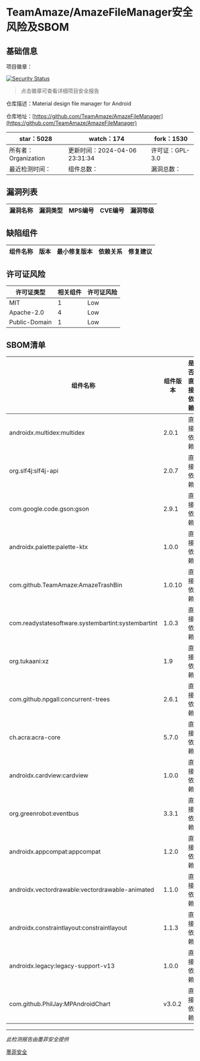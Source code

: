# TeamAmaze/AmazeFileManager安全风险及SBOM

## 基础信息

项目徽章：

[![Security Status](https://www.murphysec.com/platform3/v31/badge/1777036262634450944.svg)](https://www.murphysec.com/console/report/1726301105867935744/1777036262634450944)

> 点击徽章可查看详细项目安全报告

仓库描述：Material design file manager for Android

仓库地址：[https://github.com/TeamAmaze/AmazeFileManager](https://github.com/TeamAmaze/AmazeFileManager)

| star：5028 | watch：174 | fork：1530 |
| ----------- | -------------- | ------------ |
| 所有者：Organization | 更新时间：2024-04-06 23:31:34 | 许可证：GPL-3.0 |
| 最近检测时间： | 组件总数： | 漏洞总数： |




## 漏洞列表

| 漏洞名称 | 漏洞类型 | MPS编号 | CVE编号 | 漏洞等级 |
| ------- | ------ | ------- | ------ | ----- |





## 缺陷组件

| 组件名称 | 版本 | 最小修复版本 | 依赖关系 | 修复建议 |
| -------- | ---- | ------------ | -------- | -------- |





## 许可证风险

| 许可证类型 | 相关组件 | 许可证风险 |
| ---------- | -------- | ---------- |
|MIT|1|Low|
|Apache-2.0|4|Low|
|Public-Domain|1|Low|




## SBOM清单

| 组件名称 | 组件版本 | 是否直接依赖 | 仓库 |
| -------- | -------- | ------------ | ---- |
|androidx.multidex:multidex|2.0.1|直接依赖|maven|
|org.slf4j:slf4j-api|2.0.7|直接依赖|maven|
|com.google.code.gson:gson|2.9.1|直接依赖|maven|
|androidx.palette:palette-ktx|1.0.0|直接依赖|maven|
|com.github.TeamAmaze:AmazeTrashBin|1.0.10|直接依赖|maven|
|com.readystatesoftware.systembartint:systembartint|1.0.3|直接依赖|maven|
|org.tukaani:xz|1.9|直接依赖|maven|
|com.github.npgall:concurrent-trees|2.6.1|直接依赖|maven|
|ch.acra:acra-core|5.7.0|直接依赖|maven|
|androidx.cardview:cardview|1.0.0|直接依赖|maven|
|org.greenrobot:eventbus|3.3.1|直接依赖|maven|
|androidx.appcompat:appcompat|1.2.0|直接依赖|maven|
|androidx.vectordrawable:vectordrawable-animated|1.1.0|直接依赖|maven|
|androidx.constraintlayout:constraintlayout|1.1.3|直接依赖|maven|
|androidx.legacy:legacy-support-v13|1.0.0|直接依赖|maven|
|com.github.PhilJay:MPAndroidChart|v3.0.2|直接依赖|maven|


------

*此检测报告由墨菲安全提供*

[墨菲安全](www.murphysec.com)